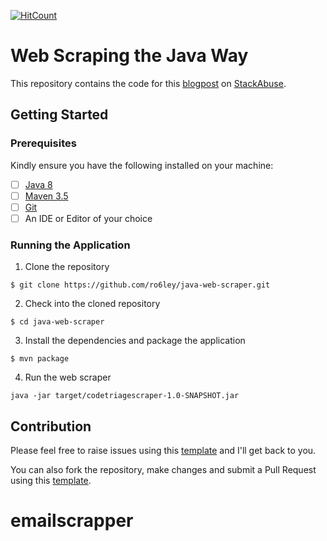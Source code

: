 [![HitCount](http://hits.dwyl.io/ro6ley/java-web-scraper.svg)](http://hits.dwyl.io/ro6ley/java-web-scraper)

# Web Scraping the Java Way

This repository contains the code for this [blogpost](https://stackabuse.com/web-scraping-the-java-way/) on [StackAbuse](https://stackabuse.com/).

## Getting Started

### Prerequisites

Kindly ensure you have the following installed on your machine:

- [ ] [Java 8](https://www.java.com/en/download/help/download_options.xml)
- [ ] [Maven 3.5](https://maven.apache.org/install.html)
- [ ] [Git]()
- [ ] An IDE or Editor of your choice

### Running the Application

1. Clone the repository
```
$ git clone https://github.com/ro6ley/java-web-scraper.git
```

2. Check into the cloned repository
```
$ cd java-web-scraper
```

3. Install the dependencies and package the application
```
$ mvn package
```

4. Run the web scraper
```
java -jar target/codetriagescraper-1.0-SNAPSHOT.jar
```

## Contribution

Please feel free to raise issues using this [template](./.github/ISSUE_TEMPLATE.md) and I'll get back to you.

You can also fork the repository, make changes and submit a Pull Request using this [template](./.github/PULL_REQUEST_TEMPLATE.md).
# emailscrapper

